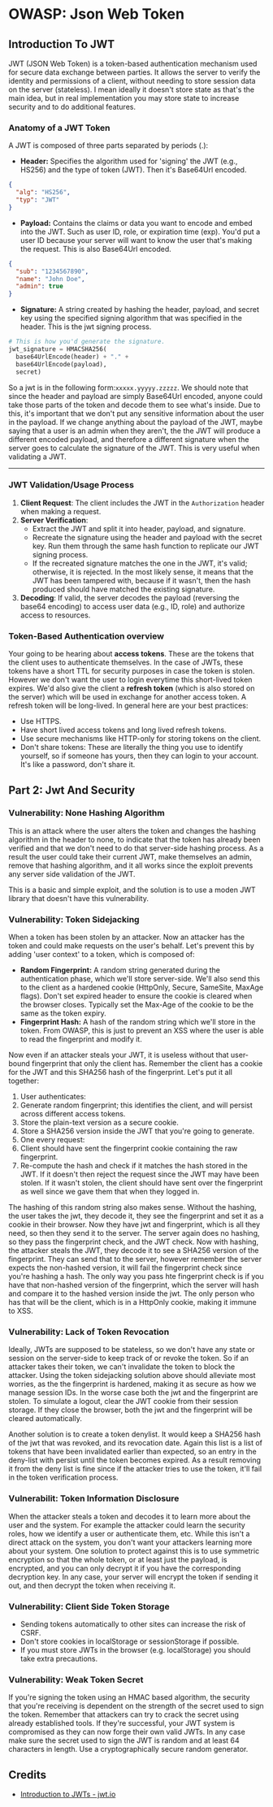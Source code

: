 # OWASP: Json Web Token


## Introduction To JWT 
JWT (JSON Web Token) is a token-based authentication mechanism used for secure data exchange between parties. It allows the server to verify the identity and permissions of a client, without needing to store session data on the server (stateless). I mean ideally it doesn't store state as that's the main idea, but in real implementation you may store state to increase security and to do additional features.

### Anatomy of a JWT Token
A JWT is composed of three parts separated by periods (.):
- **Header:** Specifies the algorithm used for 'signing' the JWT (e.g., HS256) and the type of token (JWT). Then it's Base64Url encoded.
```Json
{
  "alg": "HS256",
  "typ": "JWT"
}
```
- **Payload:** Contains the claims or data you want to encode and embed into the JWT. Such as user ID, role, or expiration time (exp). You'd put a user ID because your server will want to know the user that's making the request. This is also Base64Url encoded.
```Json
{
  "sub": "1234567890",
  "name": "John Doe",
  "admin": true
}
```
- **Signature:** A string created by hashing the header, payload, and secret key using the specified signing algorithm that was specified in the header. This is the jwt signing process.
```Python
# This is how you'd generate the signature.
jwt_signature = HMACSHA256(
  base64UrlEncode(header) + "." +
  base64UrlEncode(payload),
  secret)
```

So a jwt is in the following form:`xxxxx.yyyyy.zzzzz`. We should note that since the header and payload are simply Base64Url encoded, anyone could take those parts of the token and decode them to see what's inside. Due to this, it's important that we don't put any sensitive information about the user in the payload. If we change anything about the payload of the JWT, maybe saying that a user is an admin when they aren't, the the JWT will produce a different encoded payload, and therefore a different signature when the server goes to calculate the signature of the JWT. This is very useful when validating a JWT.

---
### JWT Validation/Usage Process
1. **Client Request**: The client includes the JWT in the `Authorization` header when making a request.
2. **Server Verification**:
   - Extract the JWT and split it into header, payload, and signature.
   - Recreate the signature using the header and payload with the secret key. Run them through the same hash function to replicate our JWT signing process. 
   - If the recreated signature matches the one in the JWT, it's valid; otherwise, it is rejected. In the most likely sense, it means that the JWT has been tampered with, because if it wasn't, then the hash produced should have matched the existing signature.
3. **Decoding**: If valid, the server decodes the payload (reversing the base64 encoding) to access user data (e.g., ID, role) and authorize access to resources. 

### Token-Based Authentication overview
Your going to be hearing about **access tokens**. These are the tokens that the client uses to authenticate themselves. In the case of JWTs, these tokens have a short TTL for security purposes in case the token is stolen. However we don't want the user to login everytime this short-lived token expires. We'd also give the client a **refresh token** (which is also stored on the server) which will be used in exchange for another access token. A refresh token will be long-lived. In general here are your best practices:
- Use HTTPS.
- Have short lived access tokens and long lived refresh tokens.
- Use secure mechanisms like HTTP-only for storing tokens on the client.
- Don't share tokens: These are literally the thing you use to identify yourself, so if someone has yours, then they can login to your account. It's like a password, don't share it.


## Part 2: Jwt And Security

### Vulnerability: None Hashing Algorithm
This is an attack where the user alters the token and changes the hashing algorithm in the header to none, to indicate that the token has already been verified and that we don't need to do that server-side hashing process. As a result the user could take their current JWT, make themselves an admin, remove that hashing algorithm, and it all works since the exploit prevents any server side validation of the JWT.

This is a basic and simple exploit, and the solution is to use a moden JWT library that doesn't have this vulnerability.

### Vulnerability: Token Sidejacking 
When a token has been stolen by an attacker. Now an attacker has the token and could make requests on the user's behalf. Let's prevent this by adding 'user context' to a token, which is composed of:

- **Random Fingerprint:** A random string generated during the authentication phase, which we'll store server-side. We'll also send this to the client as a hardened cookie (HttpOnly, Secure, SameSite, MaxAge flags). Don't set expired header to ensure the cookie is cleared when the browser closes. Typically set the Max-Age of the cookie to be the same as the token expiry.
- **Fingerprint Hash:** A hash of the random string which we'll store in the token. From OWASP, this is just to prevent an XSS where the user is able to read the fingerprint and modify it.

Now even if an attacker steals your JWT, it is useless without that user-bound fingerprint that only the client has. Remember the client has a cookie for the JWT and this SHA256 hash of the fingerprint. Let's put it all together:
1. User authenticates:
  1. Generate random fingerprint; this identifies the client, and will persist across different access tokens.
  2. Store the plain-text version as a secure cookie.
  3. Store a SHA256 version inside the JWT that you're going to generate.
2. One every request:
  1. Client should have sent the fingerprint cookie containing the raw fingerprint.
  2. Re-compute the hash and check if it matches the hash stored in the JWT. If it doesn't then reject the request since the JWT may have been stolen. If it wasn't stolen, the client should have sent over the fingerprint as well since we gave them that when they logged in. 

The hashing of this random string also makes sense. Without the hashing, the user takes the jwt, they decode it, they see the fingerprint and set it as a cookie in their browser. Now they have jwt and fingerprint, which is all they need, so then they send it to the server. The server again does no hashing, so they pass the fingerprint check, and the JWT check. Now with hashing, the attacker steals the JWT, they decode it to see a SHA256 version of the fingerprint. They can send that to the server, however remember the server expects the non-hashed version, it will fail the fingerprint check since you're hashing a hash. The only way you pass hte fingerprint check is if you have that non-hashed version of the fingerprint, which the server will hash and compare it to the hashed version inside the jwt. The only person who has that will be the client, which is in a HttpOnly cookie, making it immune to XSS. 

### Vulnerability: Lack of Token Revocation
Ideally, JWTs are supposed to be stateless, so we don't have any state or session on the server-side to keep track of or revoke the token. So if an attacker takes their token, we can't invalidate the token to block the attacker. Using the token sidejacking solution above should alleviate most worries, as the the fingerprint is hardened, making it as secure as how we manage session IDs. In the worse case both the jwt and the fingerprint are stolen. To simulate a logout, clear the JWT cookie from their session storage. If they close the browser, both the jwt and the fingerprint will be cleared automatically. 

Another solution is to create a token denylist. It would keep a SHA256 hash of the jwt that was revoked, and its revocation date. Again this list is a list of tokens that have been invalidated earlier than expected, so an entry in the deny-list with persist until the token becomes expired. As a result removing it from the deny list is fine since if the attacker tries to use the token, it'll fail in the token
verification process.

### Vulnerabilit: Token Information Disclosure 
When the attacker steals a token and decodes it to learn more about the user and the system. For example the attacker could learn the security roles, how we identify a user or authenticate them, etc. While this isn't a direct attack on the system, you don't want your attackers learning more about your system. One solution to protect against this is to use symmetric encryption so that the whole token, or at least just the payload, is encrypted, and you can only decrypt it if you have the corresponding decryption key. In any case, your server will encrypt the token if sending it out, and then decrypt the token when receiving it.

### Vulnerability: Client Side Token Storage
- Sending tokens automatically to other sites can increase the risk of CSRF.
- Don't store cookies in localStorage or sessionStorage if possible. 
- If you must store JWTs in the browser (e.g. localStorage) you should take extra precautions. 

### Vulnerability: Weak Token Secret
If you're signing the token using an HMAC based algorithm, the security that you're receiving is dependent on the strength of the secret used to sign the token. Remember that attackers can try to crack the secret using already established tools. If they're successful, your JWT system is compromised as they can now forge their own valid JWTs. In any case make sure the secret used to sign the JWT is random and at least 64 characters in length. Use a cryptographically secure random generator.

## Credits
- [Introduction to JWTs - jwt.io](https://jwt.io/introduction)